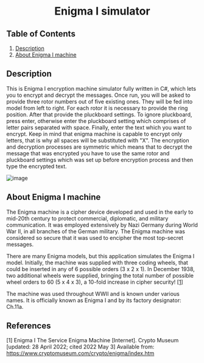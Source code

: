 <h1 align="center">Enigma I simulator</h1>

## Table of Contents
1. [Description](#description)
2. [About Enigma I machine](#about-enigma-i-machine)

## Description
This is Enigma I encryption machine simulator fully written in C#, which lets you to encrypt and decrypt the messages. Once run, you will be asked to provide three rotor numbers out of five existing ones. They will be fed into model from left to right. For each rotor it is necessary to provide the ring position. After that provide the pluckboard settings. To ignore pluckboard, press enter, otherwise enter the pluckboard setting which comprises of letter pairs separated with space. Finally, enter the text which you want to encrypt. Keep in mind that enigma machine is capable to encrypt only letters, that is why all spaces will be substituted with "X". The encryption and decryption processes are symmetric which means that to decrypt the message that was encrypted you have to use the same rotor and pluckboard settings which was set up before encryption process and then type the encrypted text. 

![image](https://user-images.githubusercontent.com/31374191/166457445-bbe12802-a7d4-4538-8338-821814010360.png)

## About Enigma I machine
The Enigma machine is a cipher device developed and used in the early to mid-20th century to protect commercial, 
diplomatic, and military communication. It was employed extensively by Nazi Germany during World War II, in all branches of the German military. 
The Enigma machine was considered so secure that it was used to encipher the most top-secret messages.

There are many Enigma models, but this application simulates the Enigma I model. Initially, the machine was supplied with three coding wheels, that could be 
inserted in any of 6 possible orders (3 x 2 x 1). In December 1938, two additional wheels were supplied, bringing the total number of possible wheel orders 
to 60 (5 x 4 x 3), a 10-fold increase in cipher security! [[1]](#1)


The machine was used throughout WWII and is known under various names. It is officially known as Enigma I and by its factory designator: Ch.11a.



## References
<a id="1">[1]</a> 
Enigma I The Service Enigma Machine [Internet].
Crypto Museum [updated: 28 April 2022; cited 2022 May 3]
Available from: https://www.cryptomuseum.com/crypto/enigma/index.htm
